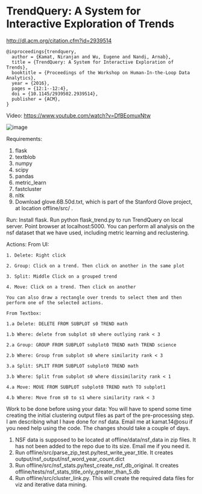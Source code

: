 # TrendQuery: A System for Interactive Exploration of Trends

http://dl.acm.org/citation.cfm?id=2939514

    @inproceedings{trendquery,
      author = {Kamat, Niranjan and Wu, Eugene and Nandi, Arnab},
      title = {TrendQuery: A System for Interactive Exploration of Trends},
      booktitle = {Proceedings of the Workshop on Human-In-the-Loop Data Analytics},
      year = {2016},
      pages = {12:1--12:4},
      doi = {10.1145/2939502.2939514},
      publisher = {ACM},
    }

Video: https://www.youtube.com/watch?v=DfBEomuxNtw

![image](https://user-images.githubusercontent.com/421604/36107831-4656daa0-0fe9-11e8-9064-eaea46594a99.png)

Requirements:
1. flask
2. textblob
3. numpy
4. scipy
5. pandas
6. metric_learn
7. fastcluster
8. nltk
9. Download glove.6B.50d.txt, which is part of the Stanford Glove project, at location offline/src/ .

Run: Install flask. Run python flask_trend.py to run TrendQuery on local server. Point browser at localhost:5000. You can perform all analysis on the nsf dataset that we have used, including metric learning and reclustering. 

Actions: 
	From UI:

	1. Delete: Right click 

	2. Group: Click on a trend. Then click on another in the same plot

	3. Split: Middle Click on a grouped trend

	4. Move: Click on a trend. Then click on another

	You can also draw a rectangle over trends to select them and then perform one of the selected actions.

	From Textbox:

	1.a Delete: DELETE FROM SUBPLOT s0 TREND math 

	1.b Where: delete from subplot s0 where outlying rank < 3
	        
	2.a Group: GROUP FROM SUBPLOT subplot0 TREND math TREND science

	2.b Where: Group from subplot s0 where similarity rank < 3

	3.a Split: SPLIT FROM SUBPLOT subplot0 TREND math

	3.b Where: Split from subplot s0 where dissimilarity rank < 1

	4.a Move: MOVE FROM SUBPLOT subplot0 TREND math TO subplot1

	4.b Where: Move from s0 to s1 where similarity rank < 3

Work to be done before using your data:
  You will have to spend some time creating the initial clustering output files as part of the pre-processing step. I am describing what I have done for nsf data. Email me at kamat.14@osu if you need help using the code. The changes should take a couple of days.
   1. NSF data is supposed to be located at offline/data/nsf_data in zip files. It has not been added to the repo due to its size. Email me if you need it.
   2. Run offline/src/parse_zip_test.py/test_write_year_title. It creates output/nsf_output/nsf_word_year_count.dict
   3. Run offline/src/nsf_stats.py/test_create_nsf_db_original. It creates offline/tests/nsf_stats_title_only_greater_than_5.db
   4. Run offline/src/cluster_link.py. This will create the required data files for viz and iterative data mining.
